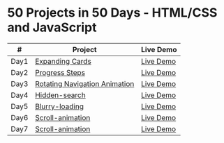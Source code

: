
# 50 Projects in 50 Days - HTML/CSS and JavaScript





|  #  | Project                                                                                                                     | Live Demo                                                                         |
| :-: | --------------------------------------------------------------------------------------------------------------------------- | --------------------------------------------------------------------------------- |
| Day1  | [Expanding Cards](https://github.com/Yemresalcan/50days50Project/tree/main/Day%201)                                   | [Live Demo](https://50days50-project-day1.vercel.app/)               |
| Day2  | [Progress Steps](https://github.com/Yemresalcan/50days50Project/tree/main/Day%202/Progress%20Steps)                                      | [Live Demo](https://50days-50project-day2.netlify.app/)                |
| Day3  | [Rotating Navigation Animation](https://github.com/Yemresalcan/50days50Project/tree/main/Day%203/Rotating%20Navigation%20Animation)                       | [Live Demo](https://50days-50project-day3.netlify.app/) |
| Day4  | [Hidden-search](https://github.com/Yemresalcan/50days50Project/tree/main/Day%204/hidden-search)                       | [Live Demo](https://50days50project-day4.netlify.app/) |
| Day5  | [Blurry-loading](https://github.com/Yemresalcan/50days50Project/tree/main/Day%205/blurry-loading)                       | [Live Demo](https://50days50project-day5.netlify.app/) |
| Day6  | [Scroll-animation](https://github.com/Yemresalcan/50days50Project/tree/main/Day%206/scroll-animation)                       | [Live Demo](https://50days50project-day6.netlify.app/) |
| Day7  | [Scroll-animation](https://github.com/Yemresalcan/50days50Project/tree/main/Day%207/split-landing-page)                       | [Live Demo](https://50days50project-day7.netlify.app/) |
